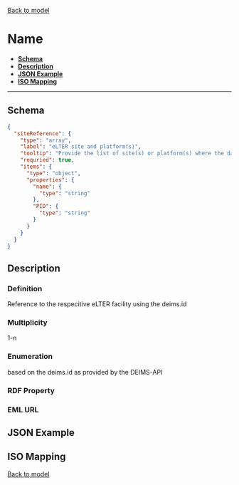 [Back to model](_base.md)

# Name

- **[Schema](#schema)**
- **[Description](#description)**
- **[JSON Example](#json-example)**
- **[ISO Mapping](#iso-mapping)**
---
## Schema
```json
{
  "siteReference": {
    "type": "array",
    "label": "eLTER site and platform(s)",
    "tooltip": "Provide the list of site(s) or platform(s) where the dataset has been collected.",
    "requried": true,
    "items": {
      "type": "object",
      "properties": {
        "name": {
          "type": "string"
        },
        "PID": {
          "type": "string"
        }
      }
    }
  }
}
```
## Description
### Definition
Reference to the respecitive eLTER facility using the deims.id
### Multiplicity
1-n
### Enumeration
based on the deims.id as provided by the DEIMS-API
### RDF Property
### EML URL

## JSON Example
## ISO Mapping

[Back to model](_base.md)
